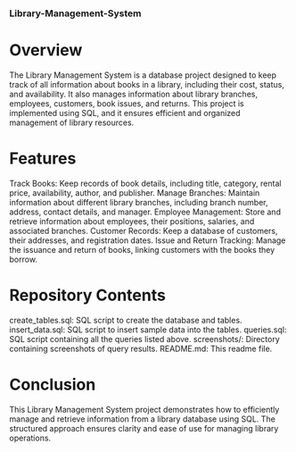 ### Library-Management-System
# Overview
The Library Management System is a database project designed to keep track of all information about books in a library, including their cost, status, and availability. It also manages information about library branches, employees, customers, book issues, and returns. This project is implemented using SQL, and it ensures efficient and organized management of library resources.

# Features
Track Books: Keep records of book details, including title, category, rental price, availability, author, and publisher.
Manage Branches: Maintain information about different library branches, including branch number, address, contact details, and manager.
Employee Management: Store and retrieve information about employees, their positions, salaries, and associated branches.
Customer Records: Keep a database of customers, their addresses, and registration dates.
Issue and Return Tracking: Manage the issuance and return of books, linking customers with the books they borrow.

# Repository Contents
create_tables.sql: SQL script to create the database and tables.
insert_data.sql: SQL script to insert sample data into the tables.
queries.sql: SQL script containing all the queries listed above.
screenshots/: Directory containing screenshots of query results.
README.md: This readme file.

# Conclusion
This Library Management System project demonstrates how to efficiently manage and retrieve information from a library database using SQL. The structured approach ensures clarity and ease of use for managing library operations.

